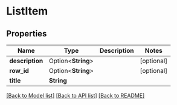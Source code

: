 # ListItem

## Properties

Name | Type | Description | Notes
------------ | ------------- | ------------- | -------------
**description** | Option<**String**> |  | [optional]
**row_id** | Option<**String**> |  | [optional]
**title** | **String** |  | 

[[Back to Model list]](../README.md#documentation-for-models) [[Back to API list]](../README.md#documentation-for-api-endpoints) [[Back to README]](../README.md)


